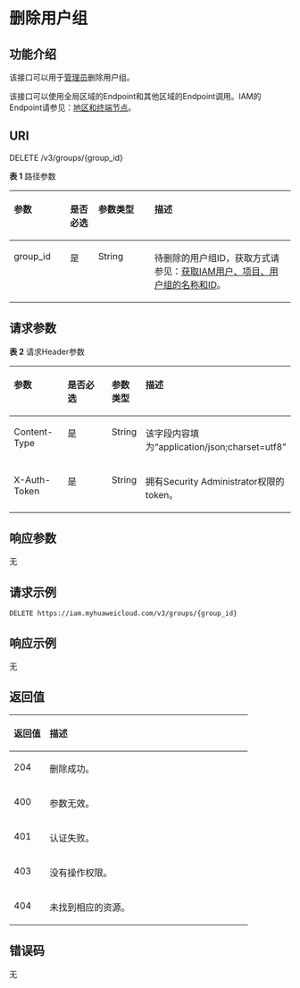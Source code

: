 # 删除用户组<a name="zh-cn_topic_0057845566"></a>

## 功能介绍<a name="zh-cn_topic_0221482474_section4445182618183"></a>

该接口可以用于[管理员](https://support.huaweicloud.com/usermanual-iam/zh-cn_topic_0079496985.html)删除用户组。

该接口可以使用全局区域的Endpoint和其他区域的Endpoint调用。IAM的Endpoint请参见：[地区和终端节点](https://developer.huaweicloud.com/endpoint?IAM)。

## URI<a name="zh-cn_topic_0221482474_section13445162681812"></a>

DELETE /v3/groups/\{group\_id\}

**表 1**  路径参数

<a name="zh-cn_topic_0221482474_table12446126151818"></a>
<table><thead align="left"><tr id="zh-cn_topic_0221482474_row1644611260188"><th class="cellrowborder" valign="top" width="20%" id="mcps1.2.5.1.1"><p id="zh-cn_topic_0221482474_p544612261188"><a name="zh-cn_topic_0221482474_p544612261188"></a><a name="zh-cn_topic_0221482474_p544612261188"></a>参数</p>
</th>
<th class="cellrowborder" valign="top" width="10%" id="mcps1.2.5.1.2"><p id="zh-cn_topic_0221482474_p1544762621813"><a name="zh-cn_topic_0221482474_p1544762621813"></a><a name="zh-cn_topic_0221482474_p1544762621813"></a>是否必选</p>
</th>
<th class="cellrowborder" valign="top" width="20%" id="mcps1.2.5.1.3"><p id="zh-cn_topic_0221482474_p9447162614189"><a name="zh-cn_topic_0221482474_p9447162614189"></a><a name="zh-cn_topic_0221482474_p9447162614189"></a>参数类型</p>
</th>
<th class="cellrowborder" valign="top" width="50%" id="mcps1.2.5.1.4"><p id="zh-cn_topic_0221482474_p1644772691819"><a name="zh-cn_topic_0221482474_p1644772691819"></a><a name="zh-cn_topic_0221482474_p1644772691819"></a>描述</p>
</th>
</tr>
</thead>
<tbody><tr id="zh-cn_topic_0221482474_row164461926161818"><td class="cellrowborder" valign="top" width="20%" headers="mcps1.2.5.1.1 "><p id="zh-cn_topic_0221482474_p16447142615180"><a name="zh-cn_topic_0221482474_p16447142615180"></a><a name="zh-cn_topic_0221482474_p16447142615180"></a>group_id</p>
</td>
<td class="cellrowborder" valign="top" width="10%" headers="mcps1.2.5.1.2 "><p id="zh-cn_topic_0221482474_p10447826171816"><a name="zh-cn_topic_0221482474_p10447826171816"></a><a name="zh-cn_topic_0221482474_p10447826171816"></a>是</p>
</td>
<td class="cellrowborder" valign="top" width="20%" headers="mcps1.2.5.1.3 "><p id="zh-cn_topic_0221482474_p444762681816"><a name="zh-cn_topic_0221482474_p444762681816"></a><a name="zh-cn_topic_0221482474_p444762681816"></a>String</p>
</td>
<td class="cellrowborder" valign="top" width="50%" headers="mcps1.2.5.1.4 "><p id="zh-cn_topic_0221482474_p844892614184"><a name="zh-cn_topic_0221482474_p844892614184"></a><a name="zh-cn_topic_0221482474_p844892614184"></a>待删除的用户组ID，获取方式请参见：<a href="获取IAM用户-项目-用户组的名称和ID.md">获取IAM用户、项目、用户组的名称和ID</a>。</p>
</td>
</tr>
</tbody>
</table>

## 请求参数<a name="zh-cn_topic_0221482474_section1044817264180"></a>

**表 2**  请求Header参数

<a name="zh-cn_topic_0221482474_HeaderParameter"></a>
<table><thead align="left"><tr id="zh-cn_topic_0221482474_row344822641818"><th class="cellrowborder" valign="top" width="20%" id="mcps1.2.5.1.1"><p id="zh-cn_topic_0221482474_p544862612181"><a name="zh-cn_topic_0221482474_p544862612181"></a><a name="zh-cn_topic_0221482474_p544862612181"></a>参数</p>
</th>
<th class="cellrowborder" valign="top" width="20%" id="mcps1.2.5.1.2"><p id="zh-cn_topic_0221482474_p8449126121811"><a name="zh-cn_topic_0221482474_p8449126121811"></a><a name="zh-cn_topic_0221482474_p8449126121811"></a>是否必选</p>
</th>
<th class="cellrowborder" valign="top" width="10%" id="mcps1.2.5.1.3"><p id="zh-cn_topic_0221482474_p5449126201817"><a name="zh-cn_topic_0221482474_p5449126201817"></a><a name="zh-cn_topic_0221482474_p5449126201817"></a>参数类型</p>
</th>
<th class="cellrowborder" valign="top" width="50%" id="mcps1.2.5.1.4"><p id="zh-cn_topic_0221482474_p3449102671818"><a name="zh-cn_topic_0221482474_p3449102671818"></a><a name="zh-cn_topic_0221482474_p3449102671818"></a>描述</p>
</th>
</tr>
</thead>
<tbody><tr id="zh-cn_topic_0221482474_row124481226181811"><td class="cellrowborder" valign="top" width="20%" headers="mcps1.2.5.1.1 "><p id="zh-cn_topic_0221482474_p2044922616182"><a name="zh-cn_topic_0221482474_p2044922616182"></a><a name="zh-cn_topic_0221482474_p2044922616182"></a>Content-Type</p>
</td>
<td class="cellrowborder" valign="top" width="20%" headers="mcps1.2.5.1.2 "><p id="zh-cn_topic_0221482474_p154493265186"><a name="zh-cn_topic_0221482474_p154493265186"></a><a name="zh-cn_topic_0221482474_p154493265186"></a>是</p>
</td>
<td class="cellrowborder" valign="top" width="10%" headers="mcps1.2.5.1.3 "><p id="zh-cn_topic_0221482474_p194491526131810"><a name="zh-cn_topic_0221482474_p194491526131810"></a><a name="zh-cn_topic_0221482474_p194491526131810"></a>String</p>
</td>
<td class="cellrowborder" valign="top" width="50%" headers="mcps1.2.5.1.4 "><p id="zh-cn_topic_0221482474_p154508267185"><a name="zh-cn_topic_0221482474_p154508267185"></a><a name="zh-cn_topic_0221482474_p154508267185"></a>该字段内容填为“application/json;charset=utf8”</p>
</td>
</tr>
<tr id="zh-cn_topic_0221482474_row16448182651810"><td class="cellrowborder" valign="top" width="20%" headers="mcps1.2.5.1.1 "><p id="zh-cn_topic_0221482474_p845013266184"><a name="zh-cn_topic_0221482474_p845013266184"></a><a name="zh-cn_topic_0221482474_p845013266184"></a>X-Auth-Token</p>
</td>
<td class="cellrowborder" valign="top" width="20%" headers="mcps1.2.5.1.2 "><p id="zh-cn_topic_0221482474_p8450202614181"><a name="zh-cn_topic_0221482474_p8450202614181"></a><a name="zh-cn_topic_0221482474_p8450202614181"></a>是</p>
</td>
<td class="cellrowborder" valign="top" width="10%" headers="mcps1.2.5.1.3 "><p id="zh-cn_topic_0221482474_p4450132661818"><a name="zh-cn_topic_0221482474_p4450132661818"></a><a name="zh-cn_topic_0221482474_p4450132661818"></a>String</p>
</td>
<td class="cellrowborder" valign="top" width="50%" headers="mcps1.2.5.1.4 "><p id="zh-cn_topic_0221482474_p94501626101812"><a name="zh-cn_topic_0221482474_p94501626101812"></a><a name="zh-cn_topic_0221482474_p94501626101812"></a>拥有Security Administrator权限的token。</p>
</td>
</tr>
</tbody>
</table>

## 响应参数<a name="zh-cn_topic_0221482474_section1045072610185"></a>

无

## 请求示例<a name="zh-cn_topic_0221482474_section1045052619182"></a>

```
DELETE https://iam.myhuaweicloud.com/v3/groups/{group_id}
```

## 响应示例<a name="zh-cn_topic_0221482474_section645112617180"></a>

无

## 返回值<a name="zh-cn_topic_0221482474_section13451182617188"></a>

<a name="zh-cn_topic_0221482474_table2463"></a>
<table><thead align="left"><tr id="zh-cn_topic_0221482474_row2045210265183"><th class="cellrowborder" valign="top" width="15%" id="mcps1.1.3.1.1"><p id="zh-cn_topic_0221482474_p19452126111812"><a name="zh-cn_topic_0221482474_p19452126111812"></a><a name="zh-cn_topic_0221482474_p19452126111812"></a>返回值</p>
</th>
<th class="cellrowborder" valign="top" width="85%" id="mcps1.1.3.1.2"><p id="zh-cn_topic_0221482474_p4452192616184"><a name="zh-cn_topic_0221482474_p4452192616184"></a><a name="zh-cn_topic_0221482474_p4452192616184"></a>描述</p>
</th>
</tr>
</thead>
<tbody><tr id="zh-cn_topic_0221482474_row18452132615182"><td class="cellrowborder" valign="top" width="15%" headers="mcps1.1.3.1.1 "><p id="zh-cn_topic_0221482474_p1545216263181"><a name="zh-cn_topic_0221482474_p1545216263181"></a><a name="zh-cn_topic_0221482474_p1545216263181"></a>204</p>
</td>
<td class="cellrowborder" valign="top" width="85%" headers="mcps1.1.3.1.2 "><p id="zh-cn_topic_0221482474_p1845282615187"><a name="zh-cn_topic_0221482474_p1845282615187"></a><a name="zh-cn_topic_0221482474_p1845282615187"></a>删除成功。</p>
</td>
</tr>
<tr id="zh-cn_topic_0221482474_row24521926131817"><td class="cellrowborder" valign="top" width="15%" headers="mcps1.1.3.1.1 "><p id="zh-cn_topic_0221482474_p1545217265183"><a name="zh-cn_topic_0221482474_p1545217265183"></a><a name="zh-cn_topic_0221482474_p1545217265183"></a>400</p>
</td>
<td class="cellrowborder" valign="top" width="85%" headers="mcps1.1.3.1.2 "><p id="zh-cn_topic_0221482474_p04531726161813"><a name="zh-cn_topic_0221482474_p04531726161813"></a><a name="zh-cn_topic_0221482474_p04531726161813"></a>参数无效。</p>
</td>
</tr>
<tr id="zh-cn_topic_0221482474_row124528268181"><td class="cellrowborder" valign="top" width="15%" headers="mcps1.1.3.1.1 "><p id="zh-cn_topic_0221482474_p14537268185"><a name="zh-cn_topic_0221482474_p14537268185"></a><a name="zh-cn_topic_0221482474_p14537268185"></a>401</p>
</td>
<td class="cellrowborder" valign="top" width="85%" headers="mcps1.1.3.1.2 "><p id="zh-cn_topic_0221482474_p1145312620183"><a name="zh-cn_topic_0221482474_p1145312620183"></a><a name="zh-cn_topic_0221482474_p1145312620183"></a>认证失败。</p>
</td>
</tr>
<tr id="zh-cn_topic_0221482474_row19452826121814"><td class="cellrowborder" valign="top" width="15%" headers="mcps1.1.3.1.1 "><p id="zh-cn_topic_0221482474_p114532026101816"><a name="zh-cn_topic_0221482474_p114532026101816"></a><a name="zh-cn_topic_0221482474_p114532026101816"></a>403</p>
</td>
<td class="cellrowborder" valign="top" width="85%" headers="mcps1.1.3.1.2 "><p id="zh-cn_topic_0221482474_p845342631813"><a name="zh-cn_topic_0221482474_p845342631813"></a><a name="zh-cn_topic_0221482474_p845342631813"></a>没有操作权限。</p>
</td>
</tr>
<tr id="zh-cn_topic_0221482474_row7452112616189"><td class="cellrowborder" valign="top" width="15%" headers="mcps1.1.3.1.1 "><p id="zh-cn_topic_0221482474_p1545314267183"><a name="zh-cn_topic_0221482474_p1545314267183"></a><a name="zh-cn_topic_0221482474_p1545314267183"></a>404</p>
</td>
<td class="cellrowborder" valign="top" width="85%" headers="mcps1.1.3.1.2 "><p id="zh-cn_topic_0221482474_p845310262182"><a name="zh-cn_topic_0221482474_p845310262182"></a><a name="zh-cn_topic_0221482474_p845310262182"></a>未找到相应的资源。</p>
</td>
</tr>
</tbody>
</table>

## 错误码<a name="zh-cn_topic_0221482474_section154531826171818"></a>

无

